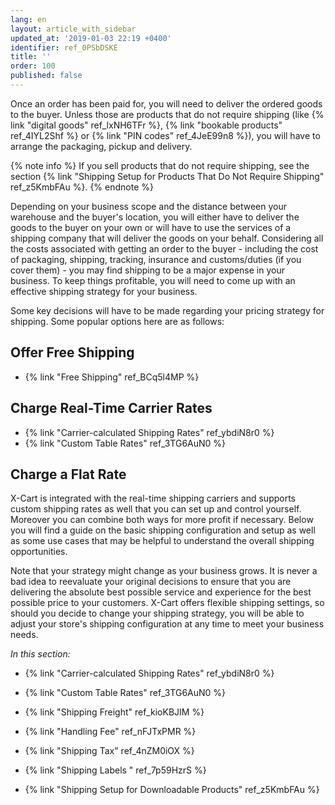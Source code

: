 ```yaml
---
lang: en
layout: article_with_sidebar
updated_at: '2019-01-03 22:19 +0400'
identifier: ref_0PSbDSKE
title: ''
order: 100
published: false
---
```

Once an order has been paid for, you will need to deliver the ordered goods to the buyer. Unless those are products that do not require shipping (like {% link "digital goods" ref_lxNH6TFr %}, {% link "bookable products" ref_4IYL2Shf %} or {% link "PIN codes" ref_4JeE99n8 %}), you will have to arrange the packaging, pickup and delivery. 

{% note info %}
If you sell products that do not require shipping, see the section {% link "Shipping Setup for Products That Do Not Require Shipping" ref_z5KmbFAu %}.
{% endnote %}

Depending on your business scope and the distance between your warehouse and the buyer's location, you will either have to deliver the goods to the buyer on your own or will have to use the services of a shipping company that will deliver the goods on your behalf. Considering all the costs associated with getting an order to the buyer - including the cost of packaging, shipping, tracking, insurance and customs/duties (if you cover them) - you may find shipping to be a major expense in your business. To keep things profitable, you will need to come up with an effective shipping strategy for your business. 

Some key decisions will have to be made regarding your pricing strategy for shipping. Some popular options here are as follows:

## Offer Free Shipping
*   {% link "Free Shipping" ref_BCq5l4MP %}
## Charge Real-Time Carrier Rates
*   {% link "Carrier-calculated Shipping Rates" ref_ybdiN8r0 %}
*   {% link "Custom Table Rates" ref_3TG6AuN0 %}
## Charge a Flat Rate

X-Cart is integrated with the real-time shipping carriers and supports custom shipping rates as well that you can set up and control yourself. Moreover you can combine both ways for more profit if necessary. Below you will find a guide on the basic shipping configuration and setup as well as some use cases that may be helpful to understand the overall shipping opportunities.

Note that your strategy might change as your business grows. It is never a bad idea to reevaluate your original decisions to ensure that you are delivering the absolute best possible service and experience for the best possible price to your customers. X-Cart offers flexible shipping settings, so should you decide to change your shipping strategy, you will be able to adjust your store's shipping configuration at any time to meet your business needs.

_In this section:_

*   {% link "Carrier-calculated Shipping Rates" ref_ybdiN8r0 %}
*   {% link "Custom Table Rates" ref_3TG6AuN0 %}

*   {% link "Shipping Freight" ref_kioKBJIM %}
*   {% link "Handling Fee" ref_nFJTxPMR %}
*   {% link "Shipping Tax" ref_4nZM0iOX %}
*   {% link "Shipping Labels " ref_7p59HzrS %}

*   {% link "Shipping Setup for Downloadable Products" ref_z5KmbFAu %}